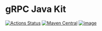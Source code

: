 # gRPC Java Kit

[![Actions Status](https://github.com/fantasticmao/grpc-java-kit/workflows/ci/badge.svg)](https://github.com/fantasticmao/grpc-java-kit/actions)
[![Maven Central](https://img.shields.io/maven-central/v/cn.fantasticmao.grpc-kit/grpc-kit-all.svg?label=Maven%20Central)](https://search.maven.org/search?q=g:%22cn.fantasticmao.grpc-kit%22)
[![image](https://img.shields.io/badge/license-MIT-green.svg)](https://github.com/fantasticmao/grpc-java-kit/blob/main/LICENSE)
